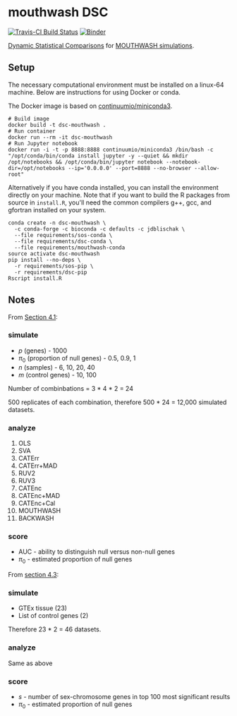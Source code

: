# mouthwash DSC

[![Travis-CI Build Status](https://travis-ci.org/jdblischak/dsc-mouthwash.svg?branch=master)](https://travis-ci.org/jdblischak/dsc-mouthwash)
[![Binder](http://mybinder.org/badge.svg)](https://mybinder.org/v2/gh/jdblischak/dsc-mouthwash/master)

[Dynamic Statistical Comparisons][dsc] for [MOUTHWASH simulations][mouthwash].

[dsc]: https://stephenslab.github.io/dsc-wiki/
[mouthwash]: https://github.com/dcgerard/mouthwash_sims

## Setup

The necessary computational environment must be installed on a linux-64
machine. Below are instructions for using Docker or conda.

The Docker image is based on [continuumio/miniconda3][].

```
# Build image
docker build -t dsc-mouthwash .
# Run container
docker run --rm -it dsc-mouthwash
# Run Jupyter notebook
docker run -i -t -p 8888:8888 continuumio/miniconda3 /bin/bash -c "/opt/conda/bin/conda install jupyter -y --quiet && mkdir /opt/notebooks && /opt/conda/bin/jupyter notebook --notebook-dir=/opt/notebooks --ip='0.0.0.0' --port=8888 --no-browser --allow-root"
```

[continuumio/miniconda3]: https://hub.docker.com/r/continuumio/miniconda3/

Alternatively if you have conda installed, you can install the environment
directly on your machine. Note that if you want to build the R packages from
source in `install.R`, you'll need the common compilers g++, gcc, and gfortran
installed on your system.

```
conda create -n dsc-mouthwash \
  -c conda-forge -c bioconda -c defaults -c jdblischak \
  --file requirements/sos-conda \
  --file requirements/dsc-conda \
  --file requirements/mouthwash-conda
source activate dsc-mouthwash
pip install --no-deps \
  -r requirements/sos-pip \
  -r requirements/dsc-pip
Rscript install.R
```

## Notes

From [Section 4.1][sec4.1]:

[sec4.1]: https://academic.oup.com/biostatistics/advance-article/doi/10.1093/biostatistics/kxy029/5050477#118582529

### simulate

* $p$ (genes) - 1000
* $\pi_0$ (proportion of null genes) - 0.5, 0.9, 1
* $n$ (samples) - 6, 10, 20, 40
* $m$ (control genes) - 10, 100

Number of combinbations = 3 * 4 * 2 = 24

500 replicates of each combination, therefore 500 * 24 = 12,000 simulated datasets.

### analyze

1. OLS
1. SVA
1. CATErr
1. CATErr+MAD
1. RUV2
1. RUV3
1. CATEnc
1. CATEnc+MAD
1. CATEnc+Cal
1. MOUTHWASH
1. BACKWASH

### score

* AUC - ability to distinguish null versus non-null genes
* $\pi_0$ - estimated proportion of null genes

From [section 4.3][sec4.3]:

[sec4.3]: https://academic.oup.com/biostatistics/advance-article/doi/10.1093/biostatistics/kxy029/5050477#118582544

### simulate

* GTEx tissue (23)
* List of control genes (2)

Therefore 23 * 2 = 46 datasets.

### analyze

Same as above

### score

* $s$ - number of sex-chromosome genes in top 100 most significant results
* $\pi_0$ - estimated proportion of null genes
